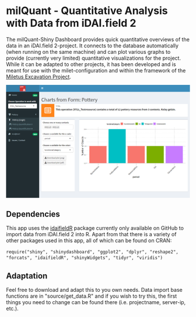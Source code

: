 # milQuant - Quantitative Analysis with Data from iDAI.field 2

The milQuant-Shiny Dashboard provides quick quantitative overviews of the data in an iDAI.field 2-project. It connects to the database automatically (when running on the same machine) and can plot various graphs to provide (currently very limited) quantitative visualizations for the project. While it can be adapted to other projects, it has been developed and is meant for use with the milet-configuration and within the framework of the [Miletus Excavation Project](https://www.kulturwissenschaften.uni-hamburg.de/ka/forschung/lebensformen-megapolis.html).  

![Screenshot from the Dashboard](readme/readme_screenshot.png "Screenshot from the Dashboard")


## Dependencies

This app uses the [idaifieldR](https://github.com/lsteinmann/idaifieldR) package currently only available on GitHub to import data from iDAI.field 2 into R. Apart from that there is a variety of other packages used in this app, all of which can be found on CRAN: 

```
require("shiny", "shinydashboard", "ggplot2", "dplyr", "reshape2", "forcats", "idaifieldR", "shinyWidgets", "tidyr", "viridis")
```

## Adaptation

Feel free to download and adapt this to you own needs. Data import base functions are in "source/get_data.R" and if you wish to try this, the first things you need to change can be found there (i.e. projectname, server-ip, etc.). 

